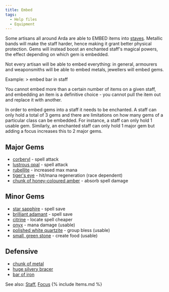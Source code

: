 ```yaml
---
title: Embed
tags:
  - Help files
  - Equipment
---
```

Some artisans all around Arda are able to EMBED items into
[staves](Staff "wikilink"). Metallic bands will make the staff harder,
hence making it grant better physical protection. Gems will instead
boost an enchanted staff's magical powers, the effect depending on which
gem is embedded.

Not every artisan will be able to embed everything: in general,
armourers and weaponsmiths will be able to embed metals, jewellers will
embed gems.

Example: \> embed bar in staff

You cannot embed more than a certain number of items on a given staff,
and embedding an item is a definitive choice - you cannot pull the item
out and replace it with another.

In order to embed gems into a staff it needs to be enchanted. A staff
can only hold a total of 3 gems and there are limitations on how many
gems of a particular class can be embedded. For instance, a staff can
only hold 1 usable gem. Similarly, an enchanted staff can only hold 1
major gem but adding a focus increases this to 2 major gems.

## Major Gems

- [corberyl](corberyl "wikilink") - spell attack
- [lustrous opal](lustrous_opal "wikilink") - spell attack
- [rubellite](rubellite "wikilink") - increased max mana
- [tiger's eye](tiger's_eye "wikilink") - hit/mana regeneration (race
  dependent)
- [chunk of honey-coloured
  amber](chunk_of_honey-coloured_amber "wikilink") - absorb spell damage

## Minor Gems

- [star sapphire](star_sapphire "wikilink") - spell save
- [brilliant adamant](brilliant_adamant "wikilink") - spell save
- [citrine](citrine "wikilink") - locate spell cheaper
- [onyx](onyx "wikilink") - mana damage (usable)
- [polished white quartzite](polished_white_quartzite "wikilink") -
  group bless (usable)
- [small, green stone](small,_green_stone "wikilink") - create food
  (usable)

## Defensive

- [chunk of metal](chunk_of_metal "wikilink")
- [huge silvery bracer](huge_silvery_bracer "wikilink")
- [bar of iron](bar_of_iron "wikilink")

See also: [Staff](Staff "wikilink"), [Focus](Focus "wikilink") {%
include Items.md %}
 
